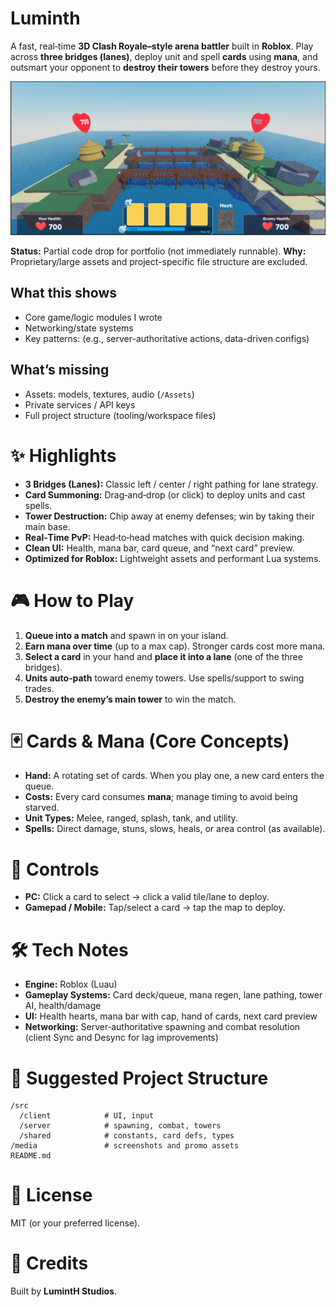 # Luminth

A fast, real‑time **3D Clash Royale–style arena battler** built in **Roblox**. Play across **three bridges (lanes)**, deploy unit and spell **cards** using **mana**, and outsmart your opponent to **destroy their towers** before they destroy yours.

![Luminth gameplay](./media/screenshot.png)

**Status:** Partial code drop for portfolio (not immediately runnable).
**Why:** Proprietary/large assets and project-specific file structure are excluded.

## What this shows
- Core game/logic modules I wrote
- Networking/state systems
- Key patterns: (e.g., server-authoritative actions, data-driven configs)

## What’s missing
- Assets: models, textures, audio (`/Assets`)  
- Private services / API keys  
- Full project structure (tooling/workspace files)

# ✨ Highlights

- **3 Bridges (Lanes):** Classic left / center / right pathing for lane strategy.
- **Card Summoning:** Drag‑and‑drop (or click) to deploy units and cast spells.
- **Tower Destruction:** Chip away at enemy defenses; win by taking their main base.
- **Real‑Time PvP:** Head‑to‑head matches with quick decision making.
- **Clean UI:** Health, mana bar, card queue, and “next card” preview.
- **Optimized for Roblox:** Lightweight assets and performant Lua systems.

# 🎮 How to Play

1. **Queue into a match** and spawn in on your island.
2. **Earn mana over time** (up to a max cap). Stronger cards cost more mana.
3. **Select a card** in your hand and **place it into a lane** (one of the three bridges).
4. **Units auto‑path** toward enemy towers. Use spells/support to swing trades.
5. **Destroy the enemy’s main tower** to win the match.

# 🃏 Cards & Mana (Core Concepts)

- **Hand:** A rotating set of cards. When you play one, a new card enters the queue.
- **Costs:** Every card consumes **mana**; manage timing to avoid being starved.
- **Unit Types:** Melee, ranged, splash, tank, and utility.
- **Spells:** Direct damage, stuns, slows, heals, or area control (as available).

# 🧭 Controls

- **PC:** Click a card to select → click a valid tile/lane to deploy.
- **Gamepad / Mobile:** Tap/select a card → tap the map to deploy.

# 🛠️ Tech Notes

- **Engine:** Roblox (Luau)
- **Gameplay Systems:** Card deck/queue, mana regen, lane pathing, tower AI, health/damage
- **UI:** Health hearts, mana bar with cap, hand of cards, next card preview
- **Networking:** Server‑authoritative spawning and combat resolution (client Sync and Desync for lag improvements)

# 📂 Suggested Project Structure

```
/src
  /client            # UI, input
  /server            # spawning, combat, towers
  /shared            # constants, card defs, types
/media               # screenshots and promo assets
README.md
```

# 📝 License

MIT (or your preferred license).

# 🙌 Credits

Built by **LumintH Studios**.
